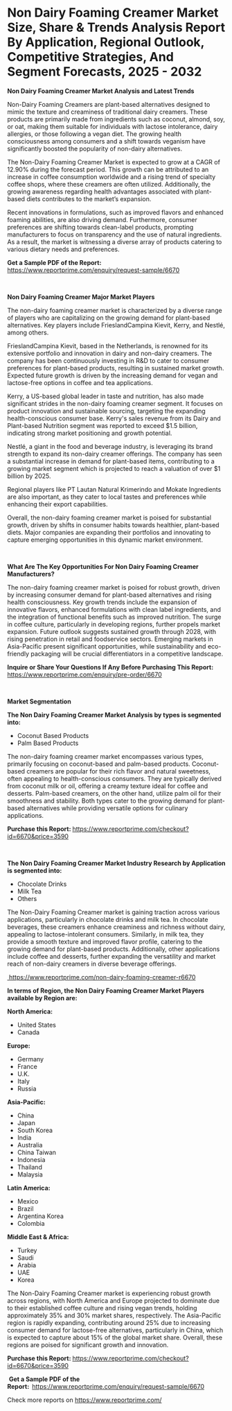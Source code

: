 <p><h1>Non Dairy Foaming Creamer Market Size, Share & Trends Analysis Report By Application, Regional Outlook, Competitive Strategies, And Segment Forecasts, 2025 - 2032</h1></p><p><strong>Non Dairy Foaming Creamer Market Analysis and Latest Trends</strong></p>
<p><p>Non-Dairy Foaming Creamers are plant-based alternatives designed to mimic the texture and creaminess of traditional dairy creamers. These products are primarily made from ingredients such as coconut, almond, soy, or oat, making them suitable for individuals with lactose intolerance, dairy allergies, or those following a vegan diet. The growing health consciousness among consumers and a shift towards veganism have significantly boosted the popularity of non-dairy alternatives.</p><p>The Non-Dairy Foaming Creamer Market is expected to grow at a CAGR of 12.90% during the forecast period. This growth can be attributed to an increase in coffee consumption worldwide and a rising trend of specialty coffee shops, where these creamers are often utilized. Additionally, the growing awareness regarding health advantages associated with plant-based diets contributes to the market’s expansion.</p><p>Recent innovations in formulations, such as improved flavors and enhanced foaming abilities, are also driving demand. Furthermore, consumer preferences are shifting towards clean-label products, prompting manufacturers to focus on transparency and the use of natural ingredients. As a result, the market is witnessing a diverse array of products catering to various dietary needs and preferences.</p></p>
<p><strong>Get a Sample PDF of the Report:&nbsp;</strong> <a href="https://www.reportprime.com/enquiry/request-sample/6670?utm_campaign=2445&utm_medium=2&utm_source=Github&utm_content=ia&utm_term=19032025&utm_id=non-dairy-foaming-creamer">https://www.reportprime.com/enquiry/request-sample/6670</a></p>
<p>&nbsp;</p>
<p><strong>Non Dairy Foaming Creamer Major Market Players</strong></p>
<p><p>The non-dairy foaming creamer market is characterized by a diverse range of players who are capitalizing on the growing demand for plant-based alternatives. Key players include FrieslandCampina Kievit, Kerry, and Nestlé, among others.</p><p>FrieslandCampina Kievit, based in the Netherlands, is renowned for its extensive portfolio and innovation in dairy and non-dairy creamers. The company has been continuously investing in R&D to cater to consumer preferences for plant-based products, resulting in sustained market growth. Expected future growth is driven by the increasing demand for vegan and lactose-free options in coffee and tea applications.</p><p>Kerry, a US-based global leader in taste and nutrition, has also made significant strides in the non-dairy foaming creamer segment. It focuses on product innovation and sustainable sourcing, targeting the expanding health-conscious consumer base. Kerry's sales revenue from its Dairy and Plant-based Nutrition segment was reported to exceed $1.5 billion, indicating strong market positioning and growth potential.</p><p>Nestlé, a giant in the food and beverage industry, is leveraging its brand strength to expand its non-dairy creamer offerings. The company has seen a substantial increase in demand for plant-based items, contributing to a growing market segment which is projected to reach a valuation of over $1 billion by 2025.</p><p>Regional players like PT Lautan Natural Krimerindo and Mokate Ingredients are also important, as they cater to local tastes and preferences while enhancing their export capabilities.</p><p>Overall, the non-dairy foaming creamer market is poised for substantial growth, driven by shifts in consumer habits towards healthier, plant-based diets. Major companies are expanding their portfolios and innovating to capture emerging opportunities in this dynamic market environment.</p></p>
<p>&nbsp;</p>
<p><strong>What Are The Key Opportunities For Non Dairy Foaming Creamer Manufacturers?</strong></p>
<p><p>The non-dairy foaming creamer market is poised for robust growth, driven by increasing consumer demand for plant-based alternatives and rising health consciousness. Key growth trends include the expansion of innovative flavors, enhanced formulations with clean label ingredients, and the integration of functional benefits such as improved nutrition. The surge in coffee culture, particularly in developing regions, further propels market expansion. Future outlook suggests sustained growth through 2028, with rising penetration in retail and foodservice sectors. Emerging markets in Asia-Pacific present significant opportunities, while sustainability and eco-friendly packaging will be crucial differentiators in a competitive landscape.</p></p>
<p><strong>Inquire or Share Your Questions If Any Before Purchasing This Report:</strong> <a href="https://www.reportprime.com/enquiry/pre-order/6670?utm_campaign=2445&utm_medium=2&utm_source=Github&utm_content=ia&utm_term=19032025&utm_id=non-dairy-foaming-creamer">https://www.reportprime.com/enquiry/pre-order/6670</a></p>
<p>&nbsp;</p>
<p><strong>Market Segmentation</strong></p>
<p><strong>The Non Dairy Foaming Creamer Market Analysis by types is segmented into:</strong></p>
<p><ul><li>Coconut Based Products</li><li>Palm Based Products</li></ul></p>
<p><p>The non-dairy foaming creamer market encompasses various types, primarily focusing on coconut-based and palm-based products. Coconut-based creamers are popular for their rich flavor and natural sweetness, often appealing to health-conscious consumers. They are typically derived from coconut milk or oil, offering a creamy texture ideal for coffee and desserts. Palm-based creamers, on the other hand, utilize palm oil for their smoothness and stability. Both types cater to the growing demand for plant-based alternatives while providing versatile options for culinary applications.</p></p>
<p><strong>Purchase this Report:&nbsp;</strong><a href="https://www.reportprime.com/checkout?id=6670&price=3590&utm_campaign=2445&utm_medium=2&utm_source=Github&utm_content=ia&utm_term=19032025&utm_id=non-dairy-foaming-creamer">https://www.reportprime.com/checkout?id=6670&price=3590</a></p>
<p>&nbsp;</p>
<p><strong>The Non Dairy Foaming Creamer Market Industry Research by Application is segmented into:</strong></p>
<p><ul><li>Chocolate Drinks</li><li>Milk Tea</li><li>Others</li></ul></p>
<p><p>The Non-Dairy Foaming Creamer market is gaining traction across various applications, particularly in chocolate drinks and milk tea. In chocolate beverages, these creamers enhance creaminess and richness without dairy, appealing to lactose-intolerant consumers. Similarly, in milk tea, they provide a smooth texture and improved flavor profile, catering to the growing demand for plant-based products. Additionally, other applications include coffee and desserts, further expanding the versatility and market reach of non-dairy creamers in diverse beverage offerings.</p></p>
<p><a href="https://www.reportprime.com/non-dairy-foaming-creamer-r6670?utm_campaign=2445&utm_medium=2&utm_source=Github&utm_content=ia&utm_term=19032025&utm_id=non-dairy-foaming-creamer">&nbsp;https://www.reportprime.com/non-dairy-foaming-creamer-r6670</a></p>
<p><strong>In terms of Region, the Non Dairy Foaming Creamer Market Players available by Region are:</strong></p>
<p>
    <p> <strong> North America: </strong>
        <ul>
            <li>United States</li>
            <li>Canada</li>
        </ul>
        </p> 
    <p> <strong> Europe: </strong>
        <ul>
            <li>Germany</li>
            <li>France</li>
            <li>U.K.</li>
            <li>Italy</li>
            <li>Russia</li>
        </ul>
        </p> 
    <p> <strong> Asia-Pacific: </strong>
        <ul>
            <li>China</li>
            <li>Japan</li>
            <li>South Korea</li>
            <li>India</li>
            <li>Australia</li>
            <li>China Taiwan</li>
            <li>Indonesia</li>
            <li>Thailand</li>
            <li>Malaysia</li>
        </ul>
        </p> 
    <p> <strong> Latin America: </strong>
        <ul>
            <li>Mexico</li>
            <li>Brazil</li>
            <li>Argentina Korea</li>
            <li>Colombia</li>
        </ul>
        </p> 
    <p> <strong> Middle East & Africa: </strong>
        <ul>
            <li>Turkey</li>
            <li>Saudi</li>
            <li>Arabia</li>
            <li>UAE</li>
            <li>Korea</li>
        </ul>
    </p>
    </p>
<p><p>The Non-Dairy Foaming Creamer market is experiencing robust growth across regions, with North America and Europe projected to dominate due to their established coffee culture and rising vegan trends, holding approximately 35% and 30% market shares, respectively. The Asia-Pacific region is rapidly expanding, contributing around 25% due to increasing consumer demand for lactose-free alternatives, particularly in China, which is expected to capture about 15% of the global market share. Overall, these regions are poised for significant growth and innovation.</p></p>
<p><strong>Purchase this Report: </strong><a href="https://www.reportprime.com/checkout?id=6670&price=3590&utm_campaign=2445&utm_medium=2&utm_source=Github&utm_content=ia&utm_term=19032025&utm_id=non-dairy-foaming-creamer">https://www.reportprime.com/checkout?id=6670&price=3590</a></p>
<p>&nbsp;<strong>Get a Sample PDF of the Report:&nbsp;&nbsp;</strong><a href="https://www.reportprime.com/enquiry/request-sample/6670?utm_campaign=2445&utm_medium=2&utm_source=Github&utm_content=ia&utm_term=19032025&utm_id=non-dairy-foaming-creamer">https://www.reportprime.com/enquiry/request-sample/6670</a></p>
<p><strong></strong></p>
<p>Check more reports on <a href="https://www.reportprime.com/?utm_campaign=2445&utm_medium=2&utm_source=Github&utm_content=ia&utm_term=19032025&utm_id=non-dairy-foaming-creamer">https://www.reportprime.com/</a></p>